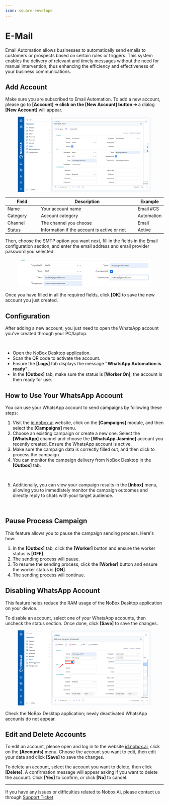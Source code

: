 ```yaml
---
icon: square-envelope
---
```


# E-Mail

Email Automation allows businesses to automatically send emails to customers or prospects based on certain rules or triggers. This system enables the delivery of relevant and timely messages without the need for manual intervention, thus enhancing the efficiency and effectiveness of your business communications.

## **Add Account**

Make sure you are subscribed to Email Automation. To add a new account, please go to **\[Account] ➔ click on the \[New Account] button ➔** a dialog **\[New Account]** will appear.

<figure><img src="../.gitbook/assets/add account email.png" alt=""><figcaption></figcaption></figure>

<table><thead><tr><th width="98.39996337890625">Field</th><th width="335.199951171875">Description</th><th>Example</th></tr></thead><tbody><tr><td>Name</td><td>Your account name</td><td>Email #CS</td></tr><tr><td>Category</td><td>Account category</td><td>Automation</td></tr><tr><td>Channel</td><td>The channel you choose</td><td>Email</td></tr><tr><td>Status</td><td>Information if the account is active or not</td><td>Active</td></tr></tbody></table>

Then, choose the SMTP option you want next, fill in the fields in the Email configuration section, and enter the email address and email provider password you selected.

<figure><img src="../.gitbook/assets/konfigurasi email.png" alt=""><figcaption></figcaption></figure>

Once you have filled in all the required fields, click **\[OK]** to save the new account you just created.

## **Configuration**

After adding a new account, you just need to open the WhatsApp account you've created through your PC/laptop.

<figure><img src="../.gitbook/assets/akunWa.png" alt=""><figcaption></figcaption></figure>

* Open the NoBox Desktop application.
* Scan the QR code to activate the account.
* Ensure the **\[Logs]** tab displays the message **"WhatsApp Automation is ready"**.
* In the **\[Outbox]** tab, make sure the status is **\[Worker On]**; the account is then ready for use.

## How to Use Your WhatsApp Account

You can use your WhatsApp account to send campaigns by following these steps:

1. Visit the [id.nobox.ai](https://id.nobox.ai/) website, click on the **\[Campaigns]** module, and then select the **\[Campaigns]** menu.
2. Choose an existing campaign or create a new one. Select the **\[WhatsApp]** channel and choose the **\[WhatsApp Jasmine]** account you recently created. Ensure the WhatsApp account is active.
3. Make sure the campaign data is correctly filled out, and then click to process the campaign.
4. You can monitor the campaign delivery from NoBox Desktop in the **\[Outbox]** tab.

<figure><img src="../.gitbook/assets/Outbox.png" alt=""><figcaption></figcaption></figure>

5. Additionally, you can view your campaign results in the **\[Inbox]** menu, allowing you to immediately monitor the campaign outcomes and directly reply to chats with your target audience.

<figure><img src="../.gitbook/assets/Inbox.png" alt=""><figcaption></figcaption></figure>

## Pause Process Campaign

This feature allows you to pause the campaign sending process. Here's how:

1. In the **\[Outbox]** tab, click the **\[Worker]** button and ensure the worker status is **\[OFF]**.
2. The sending process will pause.
3. To resume the sending process, click the **\[Worker]** button and ensure the worker status is **\[ON]**.
4. The sending process will continue.

## Disabling WhatsApp Account

This feature helps reduce the RAM usage of the NoBox Desktop application on your device.

To disable an account, select one of your WhatsApp accounts, then uncheck the status section. Once done, click **\[Save]** to save the changes.

<figure><img src="../.gitbook/assets/Menonaktifkan Akun WhatsApp (1).png" alt=""><figcaption></figcaption></figure>

Check the NoBox Desktop application; newly deactivated WhatsApp accounts do not appear.

## **Edit and Delete Accounts**

To edit an account, please open and log in to the website [id.nobox.ai](https://id.nobox.ai/), click on the **\[Accounts]** menu. Choose the account you want to edit, then edit your data and click **\[Save]** to save the changes.

To delete an account, select the account you want to delete, then click **\[Delete]**. A confirmation message will appear asking if you want to delete the account. Click **\[Yes]** to confirm, or click **\[No]** to cancel.

***

If you have any issues or difficulties related to Nobox.Ai, please contact us through [Support Ticket](https://crm.nobox.ai/clients/tickets)
